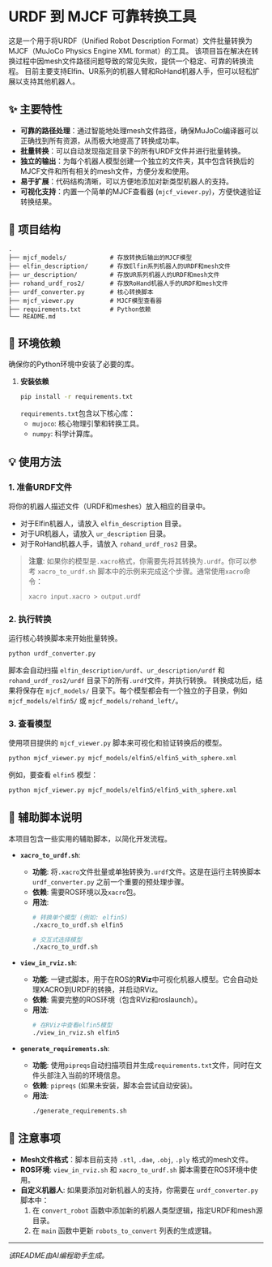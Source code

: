 # URDF 到 MJCF 可靠转换工具

这是一个用于将URDF（Unified Robot Description Format）文件批量转换为MJCF（MuJoCo Physics Engine XML format）的工具。
该项目旨在解决在转换过程中因mesh文件路径问题导致的常见失败，提供一个稳定、可靠的转换流程。
目前主要支持Elfin、UR系列的机器人臂和RoHand机器人手，但可以轻松扩展以支持其他机器人。

## ✨ 主要特性

- **可靠的路径处理**：通过智能地处理mesh文件路径，确保MuJoCo编译器可以正确找到所有资源，从而极大地提高了转换成功率。
- **批量转换**：可以自动发现指定目录下的所有URDF文件并进行批量转换。
- **独立的输出**：为每个机器人模型创建一个独立的文件夹，其中包含转换后的MJCF文件和所有相关的mesh文件，方便分发和使用。
- **易于扩展**：代码结构清晰，可以方便地添加对新类型机器人的支持。
- **可视化支持**：内置一个简单的MJCF查看器 (`mjcf_viewer.py`)，方便快速验证转换结果。

## 📂 项目结构

```
.
├── mjcf_models/            # 存放转换后输出的MJCF模型
├── elfin_description/      # 存放Elfin系列机器人的URDF和mesh文件
├── ur_description/         # 存放UR系列机器人的URDF和mesh文件
├── rohand_urdf_ros2/       # 存放RoHand机器人手的URDF和mesh文件
├── urdf_converter.py       # 核心转换脚本
├── mjcf_viewer.py          # MJCF模型查看器
├── requirements.txt        # Python依赖
└── README.md
```

## 🚀 环境依赖

确保你的Python环境中安装了必要的库。

1.  **安装依赖**
    ```bash
    pip install -r requirements.txt
    ```
    `requirements.txt`包含以下核心库：
    - `mujoco`: 核心物理引擎和转换工具。
    - `numpy`: 科学计算库。

## 💡 使用方法

### 1. 准备URDF文件

将你的机器人描述文件（URDF和meshes）放入相应的目录中。

- 对于Elfin机器人，请放入 `elfin_description` 目录。
- 对于UR机器人，请放入 `ur_description` 目录。
- 对于RoHand机器人手，请放入 `rohand_urdf_ros2` 目录。

> **注意**: 如果你的模型是`.xacro`格式，你需要先将其转换为`.urdf`。你可以参考 `xacro_to_urdf.sh` 脚本中的示例来完成这个步骤。通常使用`xacro`命令：
> ```bash
> xacro input.xacro > output.urdf
> ```

### 2. 执行转换

运行核心转换脚本来开始批量转换。

```bash
python urdf_converter.py
```

脚本会自动扫描 `elfin_description/urdf`、`ur_description/urdf` 和 `rohand_urdf_ros2/urdf` 目录下的所有`.urdf`文件，并执行转换。
转换成功后，结果将保存在 `mjcf_models/` 目录下。每个模型都会有一个独立的子目录，例如 `mjcf_models/elfin5/` 或 `mjcf_models/rohand_left/`。

### 3. 查看模型

使用项目提供的 `mjcf_viewer.py` 脚本来可视化和验证转换后的模型。

```bash
python mjcf_viewer.py mjcf_models/elfin5/elfin5_with_sphere.xml
```

例如，要查看 `elfin5` 模型：

```bash
python mjcf_viewer.py mjcf_models/elfin5/elfin5_with_sphere.xml
```

## 🧰 辅助脚本说明

本项目包含一些实用的辅助脚本，以简化开发流程。

- **`xacro_to_urdf.sh`**:
  - **功能**: 将`.xacro`文件批量或单独转换为`.urdf`文件。这是在运行主转换脚本 `urdf_converter.py` 之前一个重要的预处理步骤。
  - **依赖**: 需要ROS环境以及`xacro`包。
  - **用法**:
    ```bash
    # 转换单个模型 (例如: elfin5)
    ./xacro_to_urdf.sh elfin5

    # 交互式选择模型
    ./xacro_to_urdf.sh
    ```

- **`view_in_rviz.sh`**:
  - **功能**: 一键式脚本，用于在ROS的**RViz**中可视化机器人模型。它会自动处理XACRO到URDF的转换，并启动RViz。
  - **依赖**: 需要完整的ROS环境（包含RViz和roslaunch）。
  - **用法**:
    ```bash
    # 在RViz中查看elfin5模型
    ./view_in_rviz.sh elfin5
    ```

- **`generate_requirements.sh`**:
  - **功能**: 使用`pipreqs`自动扫描项目并生成`requirements.txt`文件，同时在文件头部注入当前的环境信息。
  - **依赖**: `pipreqs` (如果未安装，脚本会尝试自动安装)。
  - **用法**:
    ```bash
    ./generate_requirements.sh
    ```

## 📝 注意事项

- **Mesh文件格式**：脚本目前支持 `.stl`, `.dae`, `.obj`, `.ply` 格式的mesh文件。
- **ROS环境**: `view_in_rviz.sh` 和 `xacro_to_urdf.sh` 脚本需要在ROS环境中使用。
- **自定义机器人**: 如果要添加对新机器人的支持，你需要在 `urdf_converter.py` 脚本中：
    1.  在 `convert_robot` 函数中添加新的机器人类型逻辑，指定URDF和mesh源目录。
    2.  在 `main` 函数中更新 `robots_to_convert` 列表的生成逻辑。

---
*该README由AI编程助手生成。*
